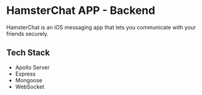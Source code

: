 # HamsterChat APP - Backend

HamsterChat is an iOS messaging app that lets you communicate with your friends securely.

## Tech Stack

- Apollo Server
- Express
- Mongoose
- WebSocket
